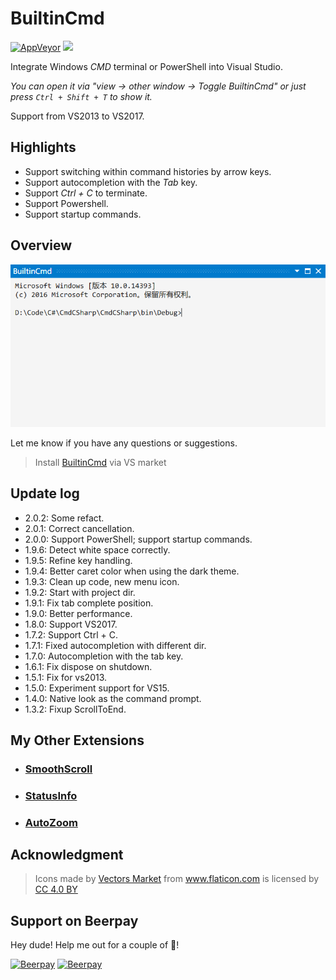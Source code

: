 # BuiltinCmd

[![AppVeyor](https://img.shields.io/appveyor/ci/lkytal/builtincmd.svg?style=flat-square)](https://ci.appveyor.com/project/lkytal/builtincmd)
<a href="https://creativecommons.org/licenses/by-sa/4.0" rel="noreferrer noopener"><img src="https://img.shields.io/badge/License-CC_BY--SA_4.0-5E81AC.png?style=flat-square"></a>

Integrate Windows _CMD_ terminal or PowerShell into Visual Studio.

*You can open it via "view -> other window -> Toggle BuiltinCmd" or just press `Ctrl + Shift + T` to show it.*

Support from VS2013 to VS2017.

## Highlights
- Support switching within command histories by arrow keys.
- Support autocompletion with the _Tab_ key.
- Support _Ctrl + C_ to terminate.
- Support Powershell.
- Support startup commands.

## Overview

![ScreenShot](BuiltinCmd/Resources/screenshot.png)

Let me know if you have any questions or suggestions.

> Install [BuiltinCmd](https://marketplace.visualstudio.com/items?itemName=lkytal.BuiltinCmd) via VS market

## Update log

- 2.0.2: Some refact.
- 2.0.1: Correct cancellation.
- 2.0.0: Support PowerShell; support startup commands.
- 1.9.6: Detect white space correctly.
- 1.9.5: Refine key handling.
- 1.9.4: Better caret color when using the dark theme.
- 1.9.3: Clean up code, new menu icon.
- 1.9.2: Start with project dir.
- 1.9.1: Fix tab complete position.
- 1.9.0: Better performance.
- 1.8.0: Support VS2017.
- 1.7.2: Support Ctrl + C.
- 1.7.1: Fixed autocompletion with different dir.
- 1.7.0: Autocompletion with the tab key.
- 1.6.1: Fix dispose on shutdown.
- 1.5.1: Fix for vs2013.
- 1.5.0: Experiment support for VS15.
- 1.4.0: Native look as the command prompt.
- 1.3.2: Fixup ScrollToEnd.

## My Other Extensions

- ### [SmoothScroll](https://marketplace.visualstudio.com/items?itemName=lkytal.SmoothScroll)
- ### [StatusInfo](https://marketplace.visualstudio.com/items?itemName=lkytal.StatusInfo)
- ### [AutoZoom](https://marketplace.visualstudio.com/items?itemName=lkytal.AutoZoom)

## Acknowledgment

> <div>Icons made by <a href="https://www.flaticon.com/authors/vectors-market" title="Vectors Market">Vectors Market</a> from <a href="https://www.flaticon.com" title="Flaticon">www.flaticon.com</a> is licensed by <a href="https://creativecommons.org/licenses/by/4.0/" title="Creative Commons BY 4.0" target="_blank">CC 4.0 BY</a></div>

## Support on Beerpay
Hey dude! Help me out for a couple of :beers:!

[![Beerpay](https://beerpay.io/lkytal/BuiltinCmd/badge.svg?style=beer-square)](https://beerpay.io/lkytal/BuiltinCmd)  [![Beerpay](https://beerpay.io/lkytal/BuiltinCmd/make-wish.svg?style=flat-square)](https://beerpay.io/lkytal/BuiltinCmd?focus=wish)